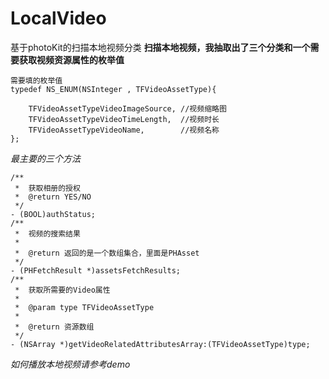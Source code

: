 # LocalVideo
基于photoKit的扫描本地视频分类
**扫描本地视频，我抽取出了三个分类和一个需要获取视频资源属性的枚举值**
```
需要填的枚举值
typedef NS_ENUM(NSInteger , TFVideoAssetType){
    
    TFVideoAssetTypeVideoImageSource, //视频缩略图
    TFVideoAssetTypeVideoTimeLength,  //视频时长
    TFVideoAssetTypeVideoName,        //视频名称
};
```
*最主要的三个方法*
```
/**
 *  获取相册的授权
 *  @return YES/NO
 */
- (BOOL)authStatus;
/**
 *  视频的搜索结果
 *
 *  @return 返回的是一个数组集合，里面是PHAsset
 */
- (PHFetchResult *)assetsFetchResults;
/**
 *  获取所需要的Video属性
 *
 *  @param type TFVideoAssetType
 *
 *  @return 资源数组
 */
- (NSArray *)getVideoRelatedAttributesArray:(TFVideoAssetType)type;
```
*如何播放本地视频请参考demo*

